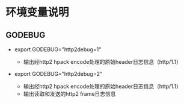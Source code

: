 # 环境变量说明

## GODEBUG

* export GODEBUG="http2debug=1"
    * 输出经http2 hpack encode处理的原始header日志信息（http/1.1）

* export GODEBUG="http2debug=2"
    * 输出经http2 hpack encode处理的原始header日志信息（http/1.1）
    * 输出读取和发送的http2 frame日志信息
